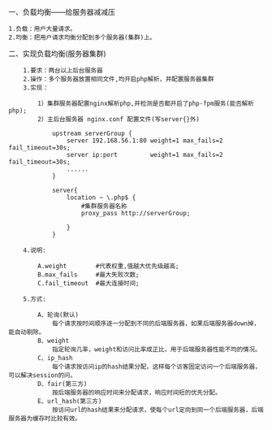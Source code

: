 一、负载均衡——给服务器减减压

	1.负载：用户大量请求。
	2.均衡：把用户请求均衡分配到多个服务器(集群)上。

二、实现负载均衡(服务器集群)

		1.要求：两台以上后台服务器
		2.操作：多个服务器放置相同文件,均开启php解析，并配置服务器集群
		3.实现：

			1）集群服务器配置nginx解析php,并检测是否都开启了php-fpm服务(能否解析php);
			2）主后台服务器 nginx.conf 配置文件(写server{}外)

				upstream serverGroup {
					server 192.168.56.1:80 weight=1 max_fails=2 fail_timeout=30s;
					server ip:port         weight=1 max_fails=2 fail_timeout=30s;
					......
				}

				server{
					location ~ \.php$ {
						#集群服务器名称
						proxy_pass http://serverGroup;

					}
				}

		4.说明:

			A.weight        #代表权重,值越大优先级越高;
			B.max_fails     #最大失败次数;
			C.fail_timeout  #最大连接时间;

		5.方式:

			A、轮询(默认)
				每个请求按时间顺序逐一分配到不同的后端服务器，如果后端服务器down掉，能自动剔除。
			B、weight
				指定轮询几率，weight和访问比率成正比，用于后端服务器性能不均的情况。
			C、ip_hash
				每个请求按访问ip的hash结果分配，这样每个访客固定访问一个后端服务器，可以解决session的问。
			D、fair(第三方)
				按后端服务器的响应时间来分配请求，响应时间短的优先分配。
			E、url_hash(第三方)
				按访问url的hash结果来分配请求，使每个url定向到同一个后端服务器，后端服务器为缓存时比较有效。